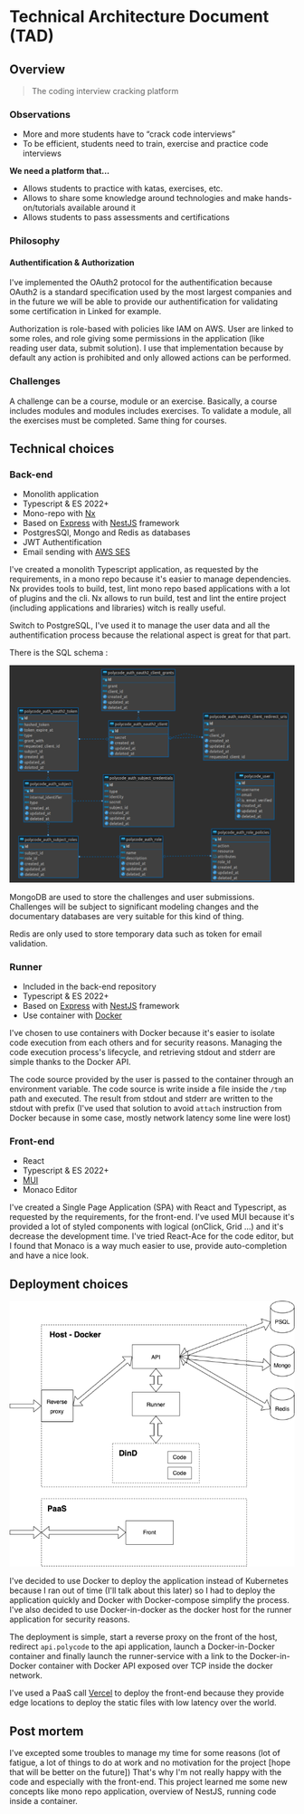 # Technical Architecture Document (TAD)

## Overview

> The coding interview cracking platform

### Observations

- More and more students have to “crack code interviews”
- To be efficient, students need to train, exercise and practice code interviews

**We need a platform that...**

- Allows students to practice with katas, exercises, etc.
- Allows to share some knowledge around technologies and make hands-on/tutorials available around it
- Allows students to pass assessments and certifications

### Philosophy

#### Authentification & Authorization

I've implemented the OAuth2 protocol for the authentification because OAuth2 is a standard specification used by the most largest companies and in the future we will be able to provide our authentification for validating some certification in Linked for example.

Authorization is role-based with policies like IAM on AWS. User are linked to some roles, and role giving some permissions in the application (like reading user data, submit solution). I use that implementation because by default any action is prohibited and only allowed actions can be performed.

### Challenges

A challenge can be a course, module or an exercise. Basically, a course includes modules and modules includes exercises.
To validate a module, all the exercises must be completed. Same thing for courses.

## Technical choices

### Back-end

- Monolith application
- Typescript & ES 2022+
- Mono-repo with [Nx](https://nx.dev)
- Based on [Express](https://expressjs.com) with [NestJS](http://nestjs.com) framework
- PostgresSQl, Mongo and Redis as databases
- JWT Authentification
- Email sending with [AWS SES](https://aws.amazon.com/en/ses/)

I've created a monolith Typescript application, as requested by the requirements, in a mono repo because it's easier to manage dependencies.
Nx provides tools to build, test, lint mono repo based applications with a lot of plugins and the cli.
Nx allows to run build, test and lint the entire project (including applications and libraries) witch is really useful.

Switch to PostgreSQL, I've used it to manage the user data and all the authentification process because the relational aspect is great for that part.

There is the SQL schema :

![SQL schema](images/sql.png)

MongoDB are used to store the challenges and user submissions. Challenges will be subject to significant modeling changes and the documentary databases are very suitable for this kind of thing.

Redis are only used to store temporary data such as token for email validation.

### Runner

- Included in the back-end repository
- Typescript & ES 2022+
- Based on [Express](https://expressjs.com) with [NestJS](http://nestjs.com) framework
- Use container with [Docker](https://www.docker.com)

I've chosen to use containers with Docker because it's easier to isolate code execution from each others and for security reasons.
Managing the code execution process's lifecycle, and retrieving stdout and stderr are simple thanks to the Docker API.

The code source provided by the user is passed to the container through an environment variable.
The code source is write inside a file inside the `/tmp` path and executed.
The result from stdout and stderr are written to the stdout with prefix (I've used that solution to avoid `attach` instruction from Docker because in some case, mostly network latency some line were lost)

### Front-end

- React
- Typescript & ES 2022+
- [MUI](http://mui.com)
- Monaco Editor

I've created a Single Page Application (SPA) with React and Typescript, as requested by the requirements, for the front-end.
I've used MUI because it's provided a lot of styled components with logical (onClick, Grid ...) and it's decrease the development time.
I've tried React-Ace for the code editor, but I found that Monaco is a way much easier to use, provide auto-completion and have a nice look.

## Deployment choices

![Deployment schema](images/deployment.png)

I've decided to use Docker to deploy the application instead of Kubernetes because I ran out of time (I'll talk about this later) so I had to deploy the application quickly and Docker with Docker-compose simplify the process.
I've also decided to use Docker-in-docker as the docker host for the runner application for security reasons.

The deployment is simple, start a reverse proxy on the front of the host, redirect `api.polycode` to the api application, launch a Docker-in-Docker container and finally launch the runner-service with a link to the Docker-in-Docker container with Docker API exposed over TCP inside the docker network.

I've used a PaaS call [Vercel](http://vercel.com) to deploy the front-end because they provide edge locations to deploy the static files with low latency over the world.

## Post mortem

I've excepted some troubles to manage my time for some reasons (lot of fatigue, a lot of things to do at work and no motivation for the project [hope that will be better on the future])
That's why I'm not really happy with the code and especially with the front-end.
This project learned me some new concepts like mono repo application, overview of NestJS, running code inside a container.
